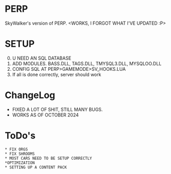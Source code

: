# PERP
SkyWalker's version of PERP.  <WORKS, I FORGOT WHAT I'VE UPDATED :P>
# SETUP
0. U NEED AN SQL DATABASE
1. ADD MODULES. BASS.DLL, TAGS.DLL, TMYSQL3.DLL, MYSQLOO.DLL
2. CONFIG SQL AT PERP>GAMEMODE>SV_HOOKS.LUA
3. If all is done correctly, server should work


# ChangeLog
   * FIXED A LOT OF SHIT, STILL MANY BUGS. 
   * WORKS AS OF OCTOBER 2024
    
# ToDo's
    * FIX ORGS
    * FIX SHROOMS
    * MOST CARS NEED TO BE SETUP CORRECTLY
    *OPTIMIZATION
    * SETTING UP A CONTENT PACK
